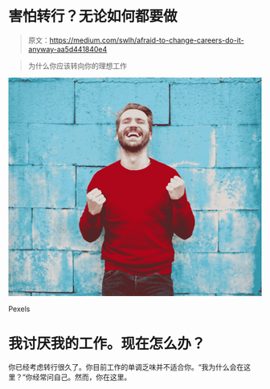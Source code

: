 # 害怕转行？无论如何都要做

> 原文：<https://medium.com/swlh/afraid-to-change-careers-do-it-anyway-aa5d441840e4>

> 为什么你应该转向你的理想工作

![](img/96c90c57d6d4f839b827df6df6f7a9b7.png)

Pexels

# 我讨厌我的工作。现在怎么办？

你已经考虑转行很久了。你目前工作的单调乏味并不适合你。“我为什么会在这里？”你经常问自己。然而，你在这里。